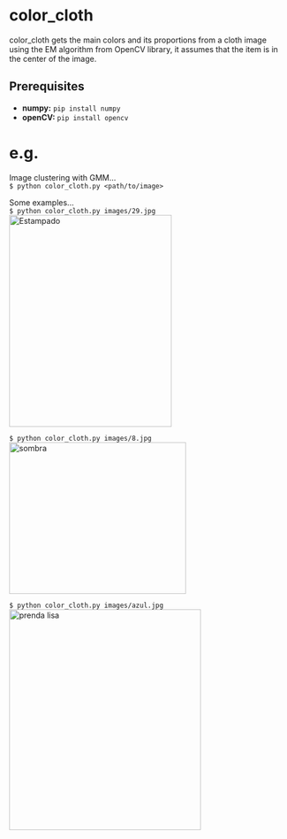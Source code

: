 # color_cloth
color_cloth gets the main colors and its proportions from a cloth image using the EM algorithm from OpenCV library, it assumes that the item is in the center of the image.

## Prerequisites
- **numpy:** `pip install numpy`
- **openCV:** `pip install opencv`

# e.g.

Image clustering with GMM...<br/>
```$ python color_cloth.py <path/to/image> ```

Some examples...<br/>
```$ python color_cloth.py images/29.jpg```<br/>
<a data-flickr-embed="true"  href="https://www.flickr.com/photos/153395371@N07/37176201684/in/dateposted-public/" title="Estampado"><img src="https://farm5.staticflickr.com/4502/37176201684_4a08874f7f.jpg" width="294" height="383" alt="Estampado"></a><br/>

```$ python color_cloth.py images/8.jpg```<br/>
<a data-flickr-embed="true"  href="https://www.flickr.com/photos/153395371@N07/24033973998/in/dateposted-public/" title="sombra"><img src="https://farm5.staticflickr.com/4495/24033973998_f00014bce3_n.jpg" width="320" height="274" alt="sombra"></a><br/>

```$ python color_cloth.py images/azul.jpg```<br/>
<a data-flickr-embed="true"  href="https://www.flickr.com/photos/153395371@N07/24033974588/in/dateposted-public/" title="prenda lisa"><img src="https://farm5.staticflickr.com/4462/24033974588_fe34be958a.jpg" width="347" height="399" alt="prenda lisa"></a>

